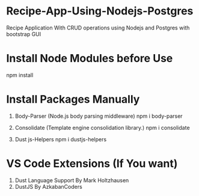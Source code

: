 # Recipe-App-Using-Nodejs-Postgres
Recipe Application With CRUD operations using Nodejs and Postgres with bootstrap GUI

# Install Node Modules before Use
npm install

# Install Packages Manually
1) Body-Parser (Node.js body parsing middleware) 
npm i body-parser
 
2) Consolidate (Template engine consolidation library.) 
npm i consolidate

3) Dust js-Helpers 
npm i dustjs-helpers

# VS Code Extensions (If You want)
1) Dust Language Support By Mark Holtzhausen
2) DustJS By AzkabanCoders
